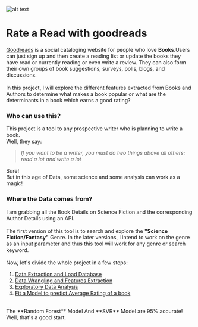 ![alt text](https://s.gr-assets.com/assets/icons/goodreads_icon_100x100-4a7d81b31d932cfc0be621ee15a14e70.png)
# Rate a Read with goodreads

[Goodreads](https://www.goodreads.com) is a social cataloging website for people who love **Books**.Users can just sign up and then create a reading list or update the books they have read or currently reading or even write a review. They can also form their own groups of book suggestions, surveys, polls, blogs, and discussions.
<br><br> 
In this project, I will explore the different features extracted from Books and Authors to determine what makes a book popular or what are the determinants in a book which earns a good rating?
### Who can use this?
This project is a tool to any prospective writer who is planning to write a book.
<br>
Well, they say:
>*If you want to be a writer, you must do two things above all others: read a lot and write a lot* 

Sure!
<br>But in this age of Data, some science and some analysis can work as a magic!
### Where the Data comes from?
I am grabbing all the Book Details on Science Fiction and the corresponding Author Details using an API.  
<br>
The first version of this tool is to search and explore the **"Science Fiction/Fantasy"** Genre. In the later versions, I intend to work on the genre as an input parameter and thus this tool will work for any genre or search keyword.
<br><br>
Now, let's divide the whole project in a few steps:
1. [Data Extraction and Load Database](https://github.com/Oindrila-Sen/Springboard/blob/master/Capstone1/goodreads/GoodReads_Data_Extraction_Load_Database.ipynb)
2. [Data Wrangling and Features Extraction](https://github.com/Oindrila-Sen/Springboard/blob/master/Capstone1/goodreads/GoodReads_Data_Wrangling.ipynb)
3. [Exploratory Data Analysis](https://github.com/Oindrila-Sen/Springboard/blob/master/Capstone1/goodreads/GoodReads_EDA.ipynb)
4. [Fit a Model to predict Average Rating of a book](https://github.com/Oindrila-Sen/Springboard/blob/master/Capstone1/goodreads/Goodreads_Fit_a_Model.ipynb)

<br>
The **Random Forest** Model And **SVR** Model are 95% accurate! Well, that's a good start.
